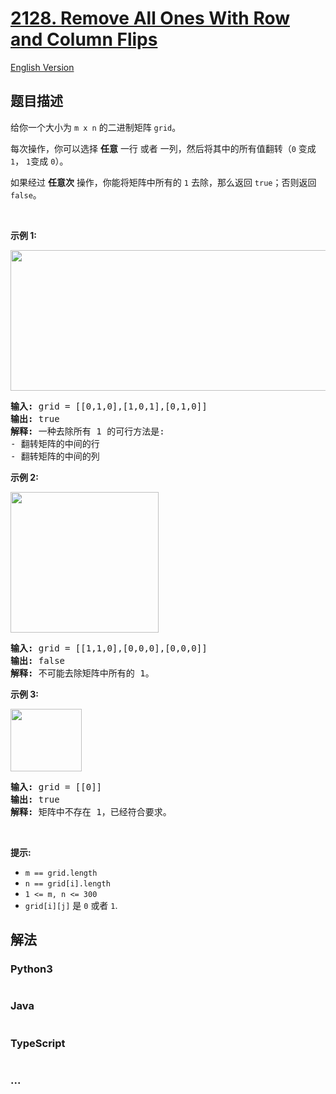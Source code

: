 # [2128. Remove All Ones With Row and Column Flips](https://leetcode.cn/problems/remove-all-ones-with-row-and-column-flips)

[English Version](/solution/2100-2199/2128.Remove%20All%20Ones%20With%20Row%20and%20Column%20Flips/README_EN.md)

## 题目描述

<!-- 这里写题目描述 -->

<p>给你一个大小为&nbsp;<code>m x n</code> 的二进制矩阵&nbsp;<code>grid</code>。</p>

<p>每次操作，你可以选择 <strong>任意</strong> 一行 或者 一列，然后将其中的所有值翻转（<code>0</code> 变成 <code>1</code>， <code>1</code>变成 <code>0</code>）。</p>

<p>如果经过 <strong>任意次</strong> 操作，你能将矩阵中所有的 <code>1</code> 去除，那么返回 <code>true</code>；否则返回 <code>false</code>。</p>

<p>&nbsp;</p>

<p><strong>示例 1:</strong></p>
<img src="https://cdn.jsdelivr.net/gh/doocs/leetcode@main/solution/2100-2199/2128.Remove%20All%20Ones%20With%20Row%20and%20Column%20Flips/images/image-20220103191300-1.png" style="width: 756px; height: 225px;">
<pre><strong>输入:</strong> grid = [[0,1,0],[1,0,1],[0,1,0]]
<strong>输出:</strong> true
<strong>解释:</strong> 一种去除所有 1 的可行方法是:
- 翻转矩阵的中间的行
- 翻转矩阵的中间的列
</pre>

<p><strong>示例 2:</strong></p>
<img src="https://cdn.jsdelivr.net/gh/doocs/leetcode@main/solution/2100-2199/2128.Remove%20All%20Ones%20With%20Row%20and%20Column%20Flips/images/image-20220103181204-7.png" style="width: 237px; height: 225px;">
<pre><strong>输入:</strong> grid = [[1,1,0],[0,0,0],[0,0,0]]
<strong>输出:</strong> false
<strong>解释:</strong> 不可能去除矩阵中所有的 1。
</pre>

<p><strong>示例 3:</strong></p>
<img src="https://cdn.jsdelivr.net/gh/doocs/leetcode@main/solution/2100-2199/2128.Remove%20All%20Ones%20With%20Row%20and%20Column%20Flips/images/image-20220103181224-8.png" style="width: 114px; height: 100px;">
<pre><strong>输入:</strong> grid = [[0]]
<strong>输出:</strong> true
<strong>解释:</strong> 矩阵中不存在 1，已经符合要求。
</pre>

<p>&nbsp;</p>

<p><strong>提示:</strong></p>

<ul>
	<li><code>m == grid.length</code></li>
	<li><code>n == grid[i].length</code></li>
	<li><code>1 &lt;= m, n &lt;= 300</code></li>
	<li><code>grid[i][j]</code> 是&nbsp;<code>0</code>&nbsp;或者&nbsp;<code>1</code>.</li>
</ul>

## 解法

<!-- 这里可写通用的实现逻辑 -->

<!-- tabs:start -->

### **Python3**

<!-- 这里可写当前语言的特殊实现逻辑 -->

```python

```

### **Java**

<!-- 这里可写当前语言的特殊实现逻辑 -->

```java

```

### **TypeScript**

<!-- 这里可写当前语言的特殊实现逻辑 -->

```ts

```

### **...**

```

```

<!-- tabs:end -->
